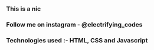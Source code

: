 ### This is a nic

### Follow me on instagram - @electrifying_codes

### Technologies used :- HTML, CSS and Javascript